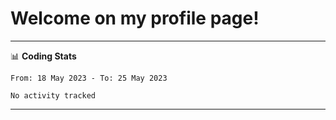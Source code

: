 # Welcome on my profile page!
<!-- print(("dralla"[::-1]+"s").capitalize()) -->

<!-- ---
👨🏻‍💻 **Busy With**
* Learning new Skills.
* Building small Projects.
* Being helpful. -->

---
📊 **Coding Stats**
<!--START_SECTION:waka-->

```text
From: 18 May 2023 - To: 25 May 2023

No activity tracked
```

<!--END_SECTION:waka-->
---
